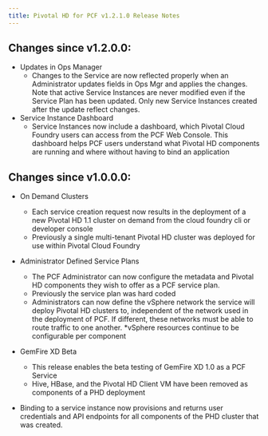```yaml
---
title: Pivotal HD for PCF v1.2.1.0 Release Notes
---
```


## Changes since v1.2.0.0:
* Updates in Ops Manager
  * Changes to the Service are now reflected properly when an Administrator updates fields in Ops Mgr and applies the changes. Note that active Service Instances are never modified even if the Service Plan has been updated.  Only new Service Instances created after the update reflect changes.
* Service Instance Dashboard
  * Service Instances now include a dashboard, which Pivotal Cloud Foundry users can access from the PCF Web Console.  This dashboard helps PCF users understand what Pivotal HD components are running and where without having to bind an application

## Changes since v1.0.0.0:
* On Demand Clusters
  * Each service creation request now results in the deployment of a new Pivotal HD 1.1 cluster on demand from the cloud foundry cli or developer console
  * Previously a single multi-tenant Pivotal HD cluster was deployed for use within Pivotal Cloud Foundry

* Administrator Defined Service Plans
  * The PCF Administrator can now configure the metadata and Pivotal HD components they wish to offer as a PCF service plan.
  * Previously the service plan was hard coded
  * Administrators can now define the vSphere network the service will deploy Pivotal HD clusters to, independent of the network used in the deployment of PCF. If different, these networks must be able to route traffic to one another.
  *vSphere resources continue to be configurable per component

* GemFire XD Beta
  * This release enables the beta testing of GemFire XD 1.0 as a PCF Service
  * Hive, HBase, and the Pivotal HD Client VM have been removed as components of a PHD deployment

* Binding to a service instance now provisions and returns user credentials and API endpoints for all components of the PHD cluster that was created.
